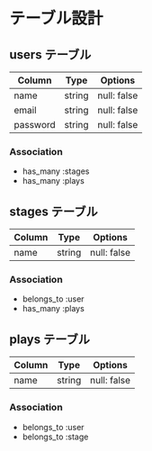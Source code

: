 # テーブル設計

## users テーブル

| Column   | Type   | Options     |
| -------- | ------ | ----------- |
| name     | string | null: false |
| email    | string | null: false |
| password | string | null: false |

### Association

- has_many :stages
- has_many :plays

## stages テーブル

| Column | Type   | Options     |
| ------ | ------ | ----------- |
| name   | string | null: false |

### Association

- belongs_to :user
- has_many :plays

## plays テーブル

| Column | Type   | Options     |
| ------ | ------ | ----------- |
| name   | string | null: false |

### Association

- belongs_to :user
- belongs_to :stage